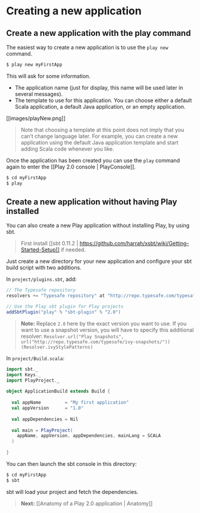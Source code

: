 # Creating a new application

## Create a new application with the play command

The easiest way to create a new application is to use the `play new` command.

```bash
$ play new myFirstApp
```

This will ask for some information.

- The application name (just for display, this name will be used later in several messages).
- The template to use for this application. You can choose either a default Scala application, a default Java application, or an empty application.

[[images/playNew.png]]

> Note that choosing a template at this point does not imply that you can’t change language later. For example, you can create a new application using the default Java application template and start adding Scala code whenever you like.

Once the application has been created you can use the `play` command again to enter the [[Play 2.0 console | PlayConsole]].

```bash
$ cd myFirstApp
$ play
```

## Create a new application without having Play installed

You can also create a new Play application without installing Play, by using sbt. 

> First install [[sbt 0.11.2 | https://github.com/harrah/xsbt/wiki/Getting-Started-Setup]] if needed.

Just create a new directory for your new application and configure your sbt build script with two additions.

In `project/plugins.sbt`, add:

```scala
// The Typesafe repository 
resolvers += "Typesafe repository" at "http://repo.typesafe.com/typesafe/releases/"

// Use the Play sbt plugin for Play projects
addSbtPlugin("play" % "sbt-plugin" % "2.0")
```

> **Note:** Replace `2.0` here by the exact version you want to use. If you want to use a snapshot version, you will have to specify this additional resolver: `Resolver.url("Play Snapshots", url("http://repo.typesafe.com/typesafe/ivy-snapshots/"))(Resolver.ivyStylePatterns)`

In `project/Build.scala`:

```scala
import sbt._
import Keys._
import PlayProject._
 
object ApplicationBuild extends Build {
 
  val appName         = "My first application"
  val appVersion      = "1.0"
 
  val appDependencies = Nil
 
  val main = PlayProject(
    appName, appVersion, appDependencies, mainLang = SCALA
  ) 
 
}
```

You can then launch the sbt console in this directory:

```bash
$ cd myFirstApp
$ sbt
```

sbt will load your project and fetch the dependencies.

> **Next:** [[Anatomy of a Play 2.0 application | Anatomy]]
